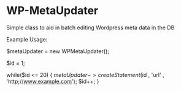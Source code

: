 WP-MetaUpdater
==============

Simple class to aid in batch editing Wordpress meta data in the DB


Example Usage:


$metaUpdater = new WPMetaUpdater();


$id = 1;

while($id <= 20)
{
	$metaUpdater->createStatement($id , 'url' , 'http;//www.example.com');
	$id++;
}


